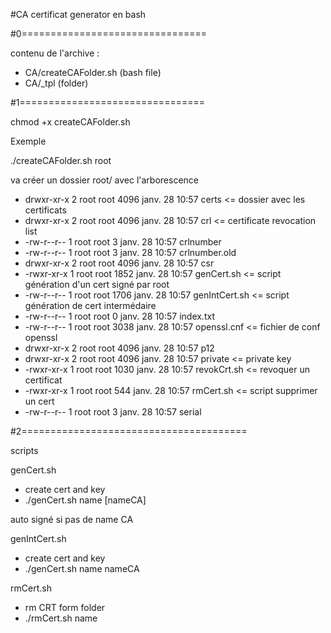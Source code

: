 #CA certificat generator en bash

#0================================ 

contenu de l'archive :
- CA/createCAFolder.sh (bash file)
- CA/_tpl (folder)
  
#1================================  

chmod +x createCAFolder.sh

Exemple

./createCAFolder.sh root

va créer un dossier root/ 
avec l'arborescence 

* drwxr-xr-x 2 root root 4096 janv. 28 10:57 certs			<= dossier avec les certificats
* drwxr-xr-x 2 root root 4096 janv. 28 10:57 crl				<= certificate revocation list
* -rw-r--r-- 1 root root    3 janv. 28 10:57 crlnumber
* -rw-r--r-- 1 root root    3 janv. 28 10:57 crlnumber.old
* drwxr-xr-x 2 root root 4096 janv. 28 10:57 csr
* -rwxr-xr-x 1 root root 1852 janv. 28 10:57 genCert.sh		<= script génération d'un cert signé par root
* -rw-r--r-- 1 root root 1706 janv. 28 10:57 genIntCert.sh	<= script génération de cert intermédaire
* -rw-r--r-- 1 root root    0 janv. 28 10:57 index.txt
* -rw-r--r-- 1 root root 3038 janv. 28 10:57 openssl.cnf		<= fichier de conf openssl
* drwxr-xr-x 2 root root 4096 janv. 28 10:57 p12
* drwxr-xr-x 2 root root 4096 janv. 28 10:57 private    		<= private key
* -rwxr-xr-x 1 root root 1030 janv. 28 10:57 revokCrt.sh		<= revoquer un certificat
* -rwxr-xr-x 1 root root  544 janv. 28 10:57 rmCert.sh		<= script supprimer un cert
* -rw-r--r-- 1 root root    3 janv. 28 10:57 serial

#2=======================================

scripts

genCert.sh
- create cert and key
- ./genCert.sh name [nameCA]

auto signé si pas de name CA

genIntCert.sh
- create cert and key
- ./genCert.sh name nameCA

rmCert.sh
- rm CRT form folder
- ./rmCert.sh name




